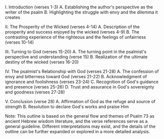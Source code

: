 I. Introduction (verses 1-3)
    A. Establishing the author's perspective as the writer of the psalm
    B. Highlighting the struggle with envy and the dilemma it creates

II. The Prosperity of the Wicked (verses 4-14)
    A. Description of the prosperity and success enjoyed by the wicked (verses 4-9)
    B. The contrasting experience of the righteous and the feelings of unfairness (verses 10-14)
    
III. Turning to God (verses 15-20)
    A. The turning point in the psalmist's perspective and understanding (verse 15)
    B. Realization of the ultimate destiny of the wicked (verses 16-20)
    
IV. The psalmist's Relationship with God (verses 21-28)
    A. The confession of envy and bitterness toward God (verses 21-22)
    B. Acknowledgment of ignorance and foolishness (verses 23-24)
    C. Recognition of God's guidance and presence (verses 25-26)
    D. Trust and assurance in God's sovereignty and goodness (verses 27-28)

V. Conclusion (verse 28)
    A. Affirmation of God as the refuge and source of strength
    B. Resolution to declare God's works and praise Him

Note: This outline is based on the general flow and themes of Psalm 73 as ancient Hebrew wisdom literature, and the verse references serve as a general guideline. Different interpretations may exist, and the details of the outline can be further expanded or explored in a more detailed analysis.